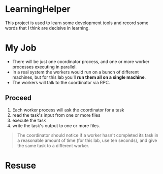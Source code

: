 # LearningHelper
This project is used to learn some development tools and record some words that I think are decisive in learning.

# My Job

- There will be just one coordinator process, and one or more worker processes executing in parallel.
- In a real system the workers would run on a bunch of different machines, but for this lab you'll **run them all on a single machine**. 
- The workers will talk to the coordinator via RPC.

## Proceed

1. Each worker process will ask the coordinator for a task
2. read the task's input from one or more files
3. execute the task
4. write the task's output to one or more files.

> The coordinator should notice if a worker hasn't completed its task in a reasonable amount of time (for this lab, use ten seconds), and give the same task to a different worker.

# Resuse

